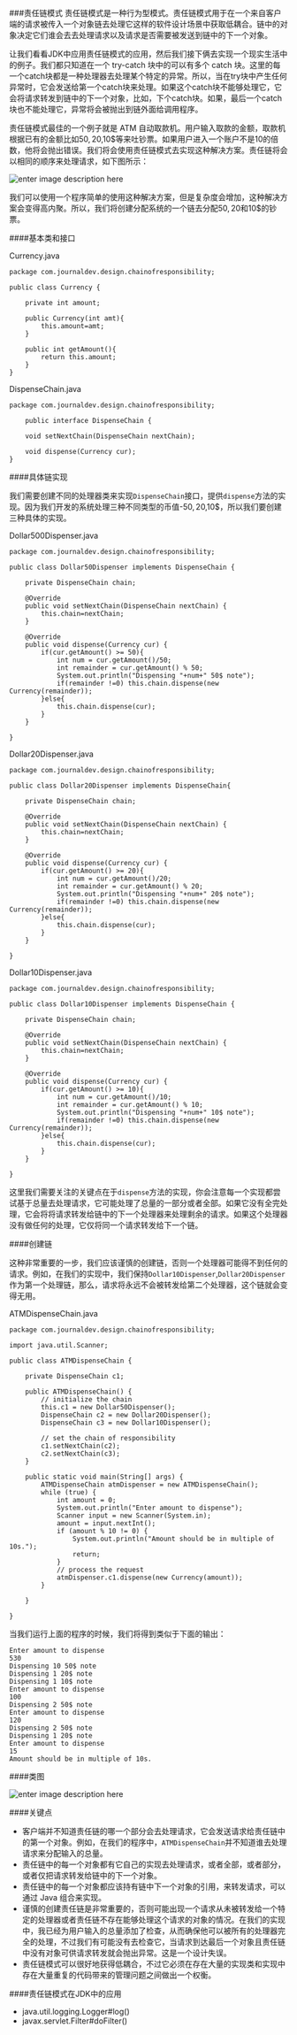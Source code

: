 ###责任链模式
责任链模式是一种行为型模式。责任链模式用于在一个来自客户端的请求被传入一个对象链去处理它这样的软件设计场景中获取低耦合。链中的对象决定它们谁会去去处理请求以及请求是否需要被发送到链中的下一个对象。

让我们看看JDK中应用责任链模式的应用，然后我们接下俩去实现一个现实生活中的例子。我们都只知道在一个 try-catch 块中的可以有多个 catch 块。这里的每一个catch块都是一种处理器去处理某个特定的异常。所以，当在try块中产生任何异常时，它会发送给第一个catch块来处理。如果这个catch块不能够处理它，它会将请求转发到链中的下一个对象，比如，下个catch块。如果，最后一个catch块也不能处理它，异常将会被抛出到链外面给调用程序。

责任链模式最佳的一个例子就是 ATM 自动取款机。用户输入取款的金额，取款机根据已有的金额比如50$,20$,10$等来吐钞票。如果用户进入一个账户不是10的倍数，他将会抛出错误。我们将会使用责任链模式去实现这种解决方案。责任链将会以相同的顺序来处理请求，如下图所示：

![enter image description here](http://www.journaldev.com/wp-content/uploads/2013/07/Chain-of-Responsibility-Pattern-450x435.png)

我们可以使用一个程序简单的使用这种解决方案，但是复杂度会增加，这种解决方案会变得高内聚。所以，我们将创建分配系统的一个链去分配50$,20$和10$的钞票。

####基本类和接口

Currency.java

    package com.journaldev.design.chainofresponsibility;
 
	public class Currency {
	 
	    private int amount;
	     
	    public Currency(int amt){
	        this.amount=amt;
	    }
	     
	    public int getAmount(){
	        return this.amount;
	    }
	}

DispenseChain.java

    package com.journaldev.design.chainofresponsibility;
 
		public interface DispenseChain {
	 
	    void setNextChain(DispenseChain nextChain);
	     
	    void dispense(Currency cur);
	}


####具体链实现

我们需要创建不同的处理器类来实现<code>DispenseChain</code>接口，提供<code>dispense</code>方法的实现。因为我们开发的系统处理三种不同类型的币值-50$,20$,10$，所以我们要创建三种具体的实现。

Dollar500Dispenser.java

    package com.journaldev.design.chainofresponsibility;
 
	public class Dollar50Dispenser implements DispenseChain {
	 
	    private DispenseChain chain;
	     
	    @Override
	    public void setNextChain(DispenseChain nextChain) {
	        this.chain=nextChain;
	    }
	 
	    @Override
	    public void dispense(Currency cur) {
	        if(cur.getAmount() >= 50){
	            int num = cur.getAmount()/50;
	            int remainder = cur.getAmount() % 50;
	            System.out.println("Dispensing "+num+" 50$ note");
	            if(remainder !=0) this.chain.dispense(new Currency(remainder));
	        }else{
	            this.chain.dispense(cur);
	        }
	    }
	 
	}

Dollar20Dispenser.java

    package com.journaldev.design.chainofresponsibility;
 
	public class Dollar20Dispenser implements DispenseChain{
	 
	    private DispenseChain chain;
	     
	    @Override
	    public void setNextChain(DispenseChain nextChain) {
	        this.chain=nextChain;
	    }
	 
	    @Override
	    public void dispense(Currency cur) {
	        if(cur.getAmount() >= 20){
	            int num = cur.getAmount()/20;
	            int remainder = cur.getAmount() % 20;
	            System.out.println("Dispensing "+num+" 20$ note");
	            if(remainder !=0) this.chain.dispense(new Currency(remainder));
	        }else{
	            this.chain.dispense(cur);
	        }
	    }
	 
	}

Dollar10Dispenser.java

    package com.journaldev.design.chainofresponsibility;
 
	public class Dollar10Dispenser implements DispenseChain {
	 
	    private DispenseChain chain;
	     
	    @Override
	    public void setNextChain(DispenseChain nextChain) {
	        this.chain=nextChain;
	    }
	 
	    @Override
	    public void dispense(Currency cur) {
	        if(cur.getAmount() >= 10){
	            int num = cur.getAmount()/10;
	            int remainder = cur.getAmount() % 10;
	            System.out.println("Dispensing "+num+" 10$ note");
	            if(remainder !=0) this.chain.dispense(new Currency(remainder));
	        }else{
	            this.chain.dispense(cur);
	        }
	    }
	 
	}

这里我们需要关注的关键点在于<code>dispense</code>方法的实现，你会注意每一个实现都尝试基于总量去处理请求，它可能处理了总量的一部分或者全部。如果它没有全完处理，它会将将请求转发给链中的下一个处理器来处理剩余的请求。如果这个处理器没有做任何的处理，它仅将同一个请求转发给下一个链。

####创建链

这种非常重要的一步，我们应该谨慎的创建链，否则一个处理器可能得不到任何的请求。例如，在我们的实现中，我们保持<code>Dollar10Dispenser</code>,<code>Dollar20Dispenser</code>作为第一个处理链，那么，请求将永远不会被转发给第二个处理器，这个链就会变得无用。

ATMDispenseChain.java

    package com.journaldev.design.chainofresponsibility;
 
	import java.util.Scanner;
	 
	public class ATMDispenseChain {
	 
	    private DispenseChain c1;
	 
	    public ATMDispenseChain() {
	        // initialize the chain
	        this.c1 = new Dollar50Dispenser();
	        DispenseChain c2 = new Dollar20Dispenser();
	        DispenseChain c3 = new Dollar10Dispenser();
	 
	        // set the chain of responsibility
	        c1.setNextChain(c2);
	        c2.setNextChain(c3);
	    }
	 
	    public static void main(String[] args) {
	        ATMDispenseChain atmDispenser = new ATMDispenseChain();
	        while (true) {
	            int amount = 0;
	            System.out.println("Enter amount to dispense");
	            Scanner input = new Scanner(System.in);
	            amount = input.nextInt();
	            if (amount % 10 != 0) {
	                System.out.println("Amount should be in multiple of 10s.");
	                return;
	            }
	            // process the request
	            atmDispenser.c1.dispense(new Currency(amount));
	        }
	 
	    }
	 
	}


当我们运行上面的程序的时候，我们将得到类似于下面的输出：

    Enter amount to dispense
	530
	Dispensing 10 50$ note
	Dispensing 1 20$ note
	Dispensing 1 10$ note
	Enter amount to dispense
	100
	Dispensing 2 50$ note
	Enter amount to dispense
	120
	Dispensing 2 50$ note
	Dispensing 1 20$ note
	Enter amount to dispense
	15
	Amount should be in multiple of 10s.

####类图

![enter image description here](http://www.journaldev.com/wp-content/uploads/2013/07/Chain-of-Responsibility-Class-Diagram.png)

####关键点

- 客户端并不知道责任链的哪一个部分会去处理请求，它会发送请求给责任链中的第一个对象。例如，在我们的程序中，<code>ATMDispenseChain</code>并不知道谁去处理请求来分配输入的总量。
- 责任链中的每一个对象都有它自己的实现去处理请求，或者全部，或者部分，或者仅把请求转发给链中的下一个对象。
- 责任链中的每一个对象都应该持有链中下一个对象的引用，来转发请求，可以通过 Java 组合来实现。
- 谨慎的创建责任链是非常重要的，否则可能出现一个请求从未被转发给一个特定的处理器或者责任链不存在能够处理这个请求的对象的情况。在我们的实现中，我已经为用户输入的总量添加了检查，从而确保他可以被所有的处理器完全的处理，不过我们有可能没有去检查它，当请求到达最后一个对象且责任链中没有对象可供请求转发就会抛出异常。这是一个设计失误。
- 责任链模式可以很好地获得低耦合，不过它必须在存在大量的实现类和实现中存在大量重复的代码带来的管理问题之间做出一个权衡。

####责任链模式在JDK中的应用

- java.util.logging.Logger#log()
- javax.servlet.Filter#doFilter()

